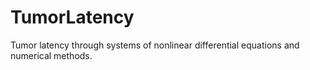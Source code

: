 # TumorLatency
Tumor latency through systems of nonlinear differential equations and numerical methods.
